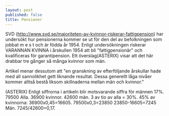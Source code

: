 ```yaml
---
layout: post
published: false
title: Pensioner
---
```


SVD (http://www.svd.se/majoriteten-av-kvinnor-riskerar-fattigpension) har undersökt hur pensionerna kommer se ut för den del av befolkningen som jobbat m e s t och är födda år 1954. Enligt undersökningen riskerar VARANNAN KVINNA i årskullen 1954 att bli "fattigpensionär" och kvalificeras för garantipension. Ett överslag(ASTERIX) visar att det här drabbar tre gånger så många kvinnor som män.

Artikel menar dessutom att "en granskning av efterföljande årskullar hade med all sannolikhet gett liknande resultat. Dessa generellt låga nivåer kommer alltså bestå liksom skillnaderna mellan män och kvinnor."

(ASTERIX) Enligt siffrorna i artikeln blir motsvarande siffra för männen 17%. 79500 Alla. 36900 kvinnor. 42600 män. 3 av tio av alla = 30%. 45% av kvinnorna: 36900x0,45=16605. 79500x0,3=23850 23850-16605=7245 Män. 7245/42600=0,17.